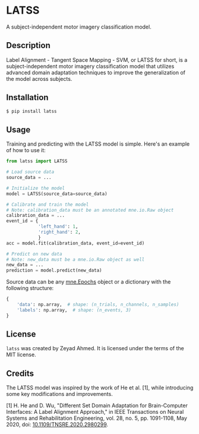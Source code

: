 # LATSS

A subject-independent motor imagery classification model.

## Description

Label Alignment - Tangent Space Mapping - SVM, or LATSS for short, is a subject-independent motor imagery classification model that utilizes advanced domain adaptation techniques to improve the generalization of the model across subjects.

## Installation

```bash
$ pip install latss
```

## Usage

Training and predicting with the LATSS model is simple. Here's an example of how to use it:

```python
from latss import LATSS

# Load source data
source_data = ...

# Initialize the model
model = LATSS(source_data=source_data)

# Calibrate and train the model
# Note: calibration_data must be an annotated mne.io.Raw object
calibration_data = ...
event_id = {
            'left_hand': 1,
            'right_hand': 2,
            }
acc = model.fit(calibration_data, event_id=event_id)

# Predict on new data
# Note: new_data must be a mne.io.Raw object as well
new_data = ...
prediction = model.predict(new_data)
```
  
  
Source data can be any [mne.Epochs](https://mne.tools/stable/generated/mne.Epochs.html) object or a dictionary with the following structure:
```python
{
    'data': np.array,  # shape: (n_trials, n_channels, n_samples)
    'labels': np.array,  # shape: (n_events, 3)
}
```


## License

`latss` was created by Zeyad Ahmed. It is licensed under the terms
of the MIT license.

## Credits

The LATSS model was inspired by the work of He et al. [1], while introducing some key modifications and improvements.

[1] H. He and D. Wu, "Different Set Domain Adaptation for Brain-Computer Interfaces: A Label Alignment Approach," in IEEE Transactions on Neural Systems and Rehabilitation Engineering, vol. 28, no. 5, pp. 1091-1108, May 2020, doi: [10.1109/TNSRE.2020.2980299](https://doi.org/10.1109/TNSRE.2020.2980299).

